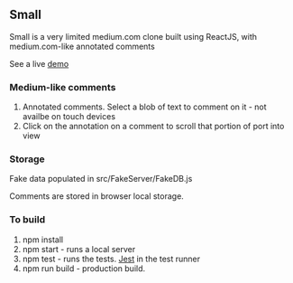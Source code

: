 ## Small

Small is a very limited medium.com clone built using ReactJS, with medium.com-like annotated comments

See a live [demo](http://lonesword.in/small)

### Medium-like comments

  1. Annotated comments. Select a blob of text to comment on it - not availbe on touch devices
  2. Click on the annotation on a comment to scroll that portion of port into view

### Storage

Fake data populated in src/FakeServer/FakeDB.js

Comments are stored in browser local storage.


### To build

  1. npm install
  2. npm start - runs a local server
  3. npm test - runs the tests. [Jest](https://facebook.github.io/jest/) in the test runner
  4. npm run build - production build.
